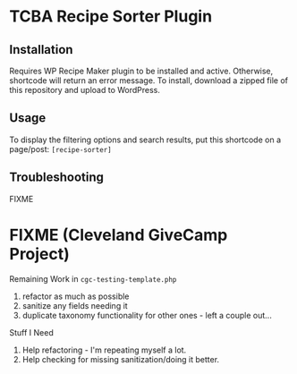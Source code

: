 # TCBA Recipe Sorter Plugin

Installation
------
Requires WP Recipe Maker plugin to be installed and active. Otherwise, shortcode will return an error message.
To install, download a zipped file of this repository and upload to WordPress.

Usage
------
To display the filtering options and search results, put this shortcode on a page/post:
`[recipe-sorter]`

Troubleshooting
------
FIXME

# FIXME (Cleveland GiveCamp Project)
Remaining Work in `cgc-testing-template.php`
1. refactor as much as possible
2. sanitize any fields needing it
3. duplicate taxonomy functionality for other ones - left a couple out...

Stuff I Need
1. Help refactoring - I'm repeating myself a lot.
2. Help checking for missing sanitization/doing it better.
